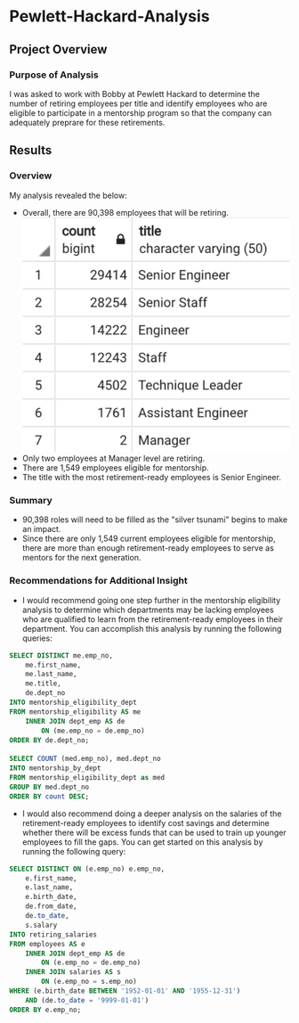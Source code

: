 # Pewlett-Hackard-Analysis

## Project Overview

### Purpose of Analysis
I was asked to work with Bobby at Pewlett Hackard to determine the number of retiring employees per title and identify employees who are eligible to participate in a mentorship program so that the company can adequately preprare for these retirements.
## Results
### Overview
My analysis revealed the below:
- Overall, there are 90,398 employees that will be retiring.
![summary of retiree titles](https://github.com/secicciari/Pewlett-Hackard-Analysis/blob/main/Images/retirement_by_title.PNG)
- Only two employees at Manager level are retiring.
- There are 1,549 employees eligible for mentorship.
- The title with the most retirement-ready employees is Senior Engineer.

### Summary
- 90,398 roles will need to be filled as the "silver tsunami" begins to make an impact.
- Since there are only 1,549 current employees eligible for mentorship, there are more than enough retirement-ready employees to serve as mentors for the next generation.

### Recommendations for Additional Insight
- I would recommend going one step further in the mentorship eligibility analysis to determine which departments may be lacking employees who are qualified to learn from the retirement-ready employees in their department.
You can accomplish this analysis by running the following queries:
```sql
SELECT DISTINCT me.emp_no,
    me.first_name,
    me.last_name,
    me.title,
    de.dept_no
INTO mentorship_eligibility_dept
FROM mentorship_eligibility AS me
    INNER JOIN dept_emp AS de
        ON (me.emp_no = de.emp_no)
ORDER BY de.dept_no;

SELECT COUNT (med.emp_no), med.dept_no
INTO mentorship_by_dept
FROM mentorship_eligibility_dept as med
GROUP BY med.dept_no
ORDER BY count DESC;
```
- I would also recommend doing a deeper analysis on the salaries of the retirement-ready employees to identify cost savings and determine whether there will be excess funds that can be used to train up younger employees to fill the gaps.
You can get started on this analysis by running the following query:
```sql
SELECT DISTINCT ON (e.emp_no) e.emp_no,
    e.first_name,
    e.last_name,
    e.birth_date,
    de.from_date,
    de.to_date,
    s.salary
INTO retiring_salaries
FROM employees AS e
    INNER JOIN dept_emp AS de
        ON (e.emp_no = de.emp_no)
    INNER JOIN salaries AS s
        ON (e.emp_no = s.emp_no)
WHERE (e.birth_date BETWEEN '1952-01-01' AND '1955-12-31')
    AND (de.to_date = '9999-01-01')
ORDER BY e.emp_no;
```
